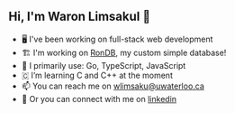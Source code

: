 ## Hi, I'm Waron Limsakul 👋

- 🖥️ I've been working on full-stack web development
- 🏗️ I'm working on [RonDB](https://github.com/WaronLimsakul/RonDB), my custom simple database!
- 🔧 I primarily use: Go, TypeScript, JavaScript
- 🇨 I’m learning C and C++ at the moment
- 📫 You can reach me on [wlimsaku@uwaterloo.ca](mailto:wlimsaku@uwaterloo.ca)
- 🔗 Or you can connect with me on [linkedin](https://www.linkedin.com/in/waron-limsakul-56b684327/)
